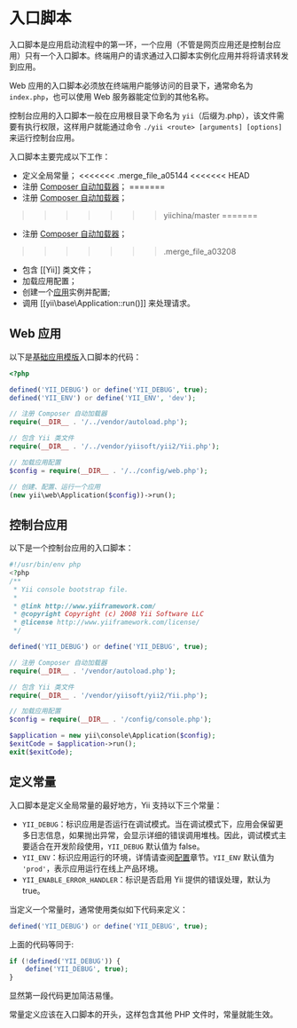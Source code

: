 入口脚本
=============

入口脚本是应用启动流程中的第一环，一个应用（不管是网页应用还是控制台应用）只有一个入口脚本。终端用户的请求通过入口脚本实例化应用并将将请求转发到应用。

Web 应用的入口脚本必须放在终端用户能够访问的目录下，通常命名为 `index.php`，也可以使用 Web 服务器能定位到的其他名称。

控制台应用的入口脚本一般在应用根目录下命名为 `yii`（后缀为.php），该文件需要有执行权限，这样用户就能通过命令 `./yii <route> [arguments] [options]` 来运行控制台应用。

入口脚本主要完成以下工作：

* 定义全局常量；
<<<<<<< .merge_file_a05144
<<<<<<< HEAD
* 注册 [Composer 自动加载器](http://getcomposer.org/doc/01-basic-usage.md#autoloading)；
=======
* 注册 [Composer 自动加载器](https://getcomposer.org/doc/01-basic-usage.md#autoloading)；
>>>>>>> yiichina/master
=======
* 注册 [Composer 自动加载器](https://getcomposer.org/doc/01-basic-usage.md#autoloading)；
>>>>>>> .merge_file_a03208
* 包含 [[Yii]] 类文件；
* 加载应用配置；
* 创建一个[应用](structure-applications.md)实例并配置;
* 调用 [[yii\base\Application::run()]] 来处理请求。


## Web 应用 <span id="web-applications"></span>

以下是[基础应用模版](start-installation.md)入口脚本的代码：

```php
<?php

defined('YII_DEBUG') or define('YII_DEBUG', true);
defined('YII_ENV') or define('YII_ENV', 'dev');

// 注册 Composer 自动加载器
require(__DIR__ . '/../vendor/autoload.php');

// 包含 Yii 类文件
require(__DIR__ . '/../vendor/yiisoft/yii2/Yii.php');

// 加载应用配置
$config = require(__DIR__ . '/../config/web.php');

// 创建、配置、运行一个应用
(new yii\web\Application($config))->run();
```


## 控制台应用 <span id="console-applications"></span>

以下是一个控制台应用的入口脚本：

```php
#!/usr/bin/env php
<?php
/**
 * Yii console bootstrap file.
 *
 * @link http://www.yiiframework.com/
 * @copyright Copyright (c) 2008 Yii Software LLC
 * @license http://www.yiiframework.com/license/
 */

defined('YII_DEBUG') or define('YII_DEBUG', true);

// 注册 Composer 自动加载器
require(__DIR__ . '/vendor/autoload.php');

// 包含 Yii 类文件
require(__DIR__ . '/vendor/yiisoft/yii2/Yii.php');

// 加载应用配置
$config = require(__DIR__ . '/config/console.php');

$application = new yii\console\Application($config);
$exitCode = $application->run();
exit($exitCode);
```


## 定义常量 <span id="defining-constants"></span>

入口脚本是定义全局常量的最好地方，Yii 支持以下三个常量：

* `YII_DEBUG`：标识应用是否运行在调试模式。当在调试模式下，应用会保留更多日志信息，如果抛出异常，会显示详细的错误调用堆栈。因此，调试模式主要适合在开发阶段使用，`YII_DEBUG` 默认值为 false。
* `YII_ENV`：标识应用运行的环境，详情请查阅[配置](concept-configurations.md#environment-constants)章节。`YII_ENV` 默认值为 `'prod'`，表示应用运行在线上产品环境。
* `YII_ENABLE_ERROR_HANDLER`：标识是否启用 Yii 提供的错误处理，默认为 true。

当定义一个常量时，通常使用类似如下代码来定义：

```php
defined('YII_DEBUG') or define('YII_DEBUG', true);
```

上面的代码等同于:

```php
if (!defined('YII_DEBUG')) {
    define('YII_DEBUG', true);
}
```

显然第一段代码更加简洁易懂。

常量定义应该在入口脚本的开头，这样包含其他 PHP 文件时，常量就能生效。
